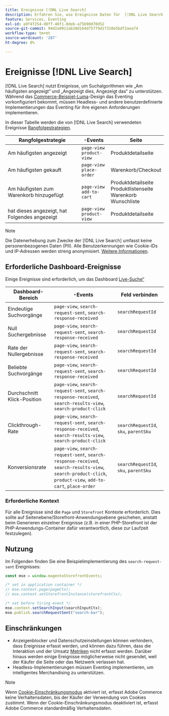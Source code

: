 ```yaml
---
title: Ereignisse [!DNL Live Search]
description: Erfahren Sie, wie Ereignisse Daten für  [!DNL Live Search] erfassen.
feature: Services, Eventing
exl-id: a9f4f254-d8ff-46f1-8deb-a75b90d70d52
source-git-commit: 94d2a9911ab10d164d75779d1f310e5bdf2aea74
workflow-type: tm+mt
source-wordcount: '287'
ht-degree: 0%

---
```


# Ereignisse [!DNL Live Search]

[!DNL Live Search] nutzt Ereignisse, um Suchalgorithmen wie „Am häufigsten angezeigt“ und „Angezeigt dies, Angezeigt das“ zu unterstützen. Während das [Commerce-Beispiel-Luma](https://experienceleague.adobe.com/en/docs/commerce-admin/content-design/design/themes/themes#the-default-theme)-Design das Eventing vorkonfiguriert bekommt, müssen Headless- und andere benutzerdefinierte Implementierungen das Eventing für ihre eigenen Anforderungen implementieren.

In dieser Tabelle werden die von [!DNL Live Search] verwendeten Ereignisse [Rangfolgestrategien](rules-add.md#intelligent-ranking).

| Rangfolgestrategie | -Events | Seite |
| --- | --- | --- |
| Am häufigsten angezeigt | `page-view`<br>`product-view` | Produktdetailseite |
| Am häufigsten gekauft | `page-view`<br>`place-order` | Warenkorb/Checkout |
| Am häufigsten zum Warenkorb hinzugefügt | `page-view`<br>`add-to-cart` | Produktdetailseite<br>Produktlistenseite<br>Warenkorb<br>Wunschliste |
| hat dieses angezeigt, hat Folgendes angezeigt | `page-view`<br>`product-view` | Produktdetailseite |

>[!NOTE]
>
>Die Datenerhebung zum Zwecke der [!DNL Live Search] umfasst keine personenbezogenen Daten (PII). Alle Benutzerkennungen wie Cookie-IDs und IP-Adressen werden streng anonymisiert. [Weitere Informationen](https://www.adobe.com/privacy/experience-cloud.html).

## Erforderliche Dashboard-Ereignisse

Einige Ereignisse sind erforderlich, um das Dashboard [Live-Suche“ ](performance.md)

| Dashboard-Bereich | -Events | Feld verbinden |
| ------------------- | ------------- | ---------- |
| Eindeutige Suchvorgänge | `page-view`, `search-request-sent`, `search-response-received` | `searchRequestId` |
| Null Suchergebnisse | `page-view`, `search-request-sent`, `search-response-received` | `searchRequestId` |
| Rate der Nullergebnisse | `page-view`, `search-request-sent`, `search-response-received` | `searchRequestId` |
| Beliebte Suchvorgänge | `page-view`, `search-request-sent`, `search-response-received` | `searchRequestId` |
| Durchschnitt Klick-Position | `page-view`, `search-request-sent`, `search-response-received`, `search-results-view`, `search-product-click` | `searchRequestId` |
| Clickthrough-Rate | `page-view`, `search-request-sent`, `search-response-received`, `search-results-view`, `search-product-click` | `searchRequestId`, `sku`, `parentSku` |
| Konversionsrate | `page-view`, `search-request-sent`, `search-response-received`, `search-results-view`, `search-product-click`, `product-view`, `add-to-cart`, `place-order` | `searchRequestId`, `sku`, `parentSku` |

### Erforderliche Kontext

Für alle Ereignisse sind die `Page` und `Storefront` Kontexte erforderlich. Dies sollte auf Seitenebene/Storefront-Anwendungsebene geschehen, anstatt beim Generieren einzelner Ereignisse (z.B. in einer PHP-Storefront ist der PHP-Anwendungs-Container dafür verantwortlich, diese zur Laufzeit festzulegen).

## Nutzung

Im Folgenden finden Sie eine Beispielimplementierung des `search-request-sent` Ereignisses:

```javascript
const mse = window.magentoStorefrontEvents;

/* set in application container */
// mse.context.page(pageCtx);
// mse.context.setStorefrontInstance(storefrontCtx);

/* set before firing event */
mse.context.setSearchInput(searchInputCtx);
mse.publish.searchRequestSent("search-bar");
```

## Einschränkungen

- Anzeigenblocker und Datenschutzeinstellungen können verhindern, dass Ereignisse erfasst werden, und können dazu führen, dass die Interaktion und der Umsatz [Metriken](performance.md) nicht erfasst werden. Darüber hinaus werden einige Ereignisse möglicherweise nicht gesendet, weil der Käufer die Seite oder das Netzwerk verlassen hat.
- Headless-Implementierungen müssen Eventing implementieren, um intelligentes Merchandising zu unterstützen.

>[!NOTE]
>
>Wenn [Cookie-Einschränkungsmodus](https://experienceleague.adobe.com/docs/commerce-admin/start/compliance/privacy/compliance-cookie-law.html) aktiviert ist, erfasst Adobe Commerce keine Verhaltensdaten, bis der Käufer der Verwendung von Cookies zustimmt. Wenn der Cookie-Einschränkungsmodus deaktiviert ist, erfasst Adobe Commerce standardmäßig Verhaltensdaten.
